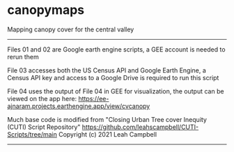 # canopymaps
Mapping canopy cover for the central valley
***************************************************************************************
Files 01 and 02 are Google earth engine scripts, a GEE account is needed to rerun them

File 03 accesses both the US Census API and Google Earth Engine, a Census API key and access to a Google Drive is required to run this script

File 04 uses the output of File 04 in GEE for visualization, the output can be viewed on the app here:
https://ee-ajnaram.projects.earthengine.app/view/cvcanopy

Much base code is modified from "Closing Urban Tree cover Inequity (CUTI) Script Repository" 
https://github.com/leahscampbell/CUTI-Scripts/tree/main Copyright (c) 2021 Leah Campbell
**************************************************************************************



